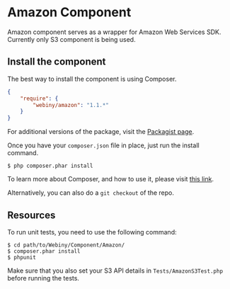 Amazon Component
=================

Amazon component serves as a wrapper for Amazon Web Services SDK. Currently only S3 component is being used.

Install the component
---------------------
The best way to install the component is using Composer.

```json
{
    "require": {
        "webiny/amazon": "1.1.*"
    }
}
```
For additional versions of the package, visit the [Packagist page](https://packagist.org/packages/webiny/amazon).

Once you have your `composer.json` file in place, just run the install command.

    $ php composer.phar install

To learn more about Composer, and how to use it, please visit [this link](https://getcomposer.org/doc/01-basic-usage.md).

Alternatively, you can also do a `git checkout` of the repo.

Resources
---------
To run unit tests, you need to use the following command:

    $ cd path/to/Webiny/Component/Amazon/
    $ composer.phar install
    $ phpunit

Make sure that you also set your S3 API details in `Tests/AmazonS3Test.php` before running the tests.